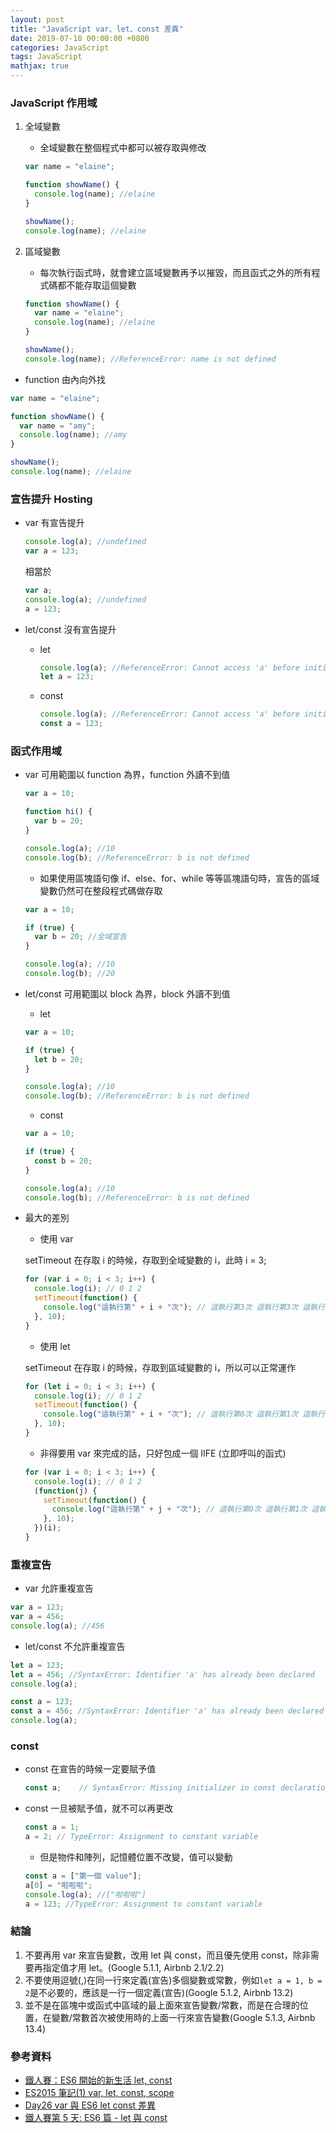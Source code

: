 ```yaml
---
layout: post
title: "JavaScript var、let、const 差異"
date: 2019-07-10 00:00:00 +0800
categories: JavaScript
tags: JavaScript
mathjax: true
---
```


### JavaScript 作用域

1. 全域變數

   - 全域變數在整個程式中都可以被存取與修改

   ```js
   var name = "elaine";

   function showName() {
     console.log(name); //elaine
   }

   showName();
   console.log(name); //elaine
   ```

2. 區域變數

   - 每次執行函式時，就會建立區域變數再予以摧毀，而且函式之外的所有程式碼都不能存取這個變數

   ```js
   function showName() {
     var name = "elaine";
     console.log(name); //elaine
   }

   showName();
   console.log(name); //ReferenceError: name is not defined
   ```

- function 由內向外找

```js
var name = "elaine";

function showName() {
  var name = "amy";
  console.log(name); //amy
}

showName();
console.log(name); //elaine
```

### 宣告提升 Hosting

- var 有宣告提升

  ```js
  console.log(a); //undefined
  var a = 123;
  ```

  相當於

  ```js
  var a;
  console.log(a); //undefined
  a = 123;
  ```

- let/const 沒有宣告提升

  - let

    ```js
    console.log(a); //ReferenceError: Cannot access 'a' before initialization
    let a = 123;
    ```

  - const

    ```js
    console.log(a); //ReferenceError: Cannot access 'a' before initialization
    const a = 123;
    ```

### 函式作用域

- var 可用範圍以 function 為界，function 外讀不到值

  ```js
  var a = 10;

  function hi() {
    var b = 20;
  }

  console.log(a); //10
  console.log(b); //ReferenceError: b is not defined
  ```

  - 如果使用區塊語句像 if、else、for、while 等等區塊語句時，宣告的區域變數仍然可在整段程式碼做存取

  ```js
  var a = 10;

  if (true) {
    var b = 20; //全域宣告
  }

  console.log(a); //10
  console.log(b); //20
  ```

- let/const 可用範圍以 block 為界，block 外讀不到值

  - let

  ```js
  var a = 10;

  if (true) {
    let b = 20;
  }

  console.log(a); //10
  console.log(b); //ReferenceError: b is not defined
  ```

  - const

  ```js
  var a = 10;

  if (true) {
    const b = 20;
  }

  console.log(a); //10
  console.log(b); //ReferenceError: b is not defined
  ```

- 最大的差別

  - 使用 var

  setTimeout 在存取 i 的時候，存取到全域變數的 i，此時 i = 3;

  ```js
  for (var i = 0; i < 3; i++) {
    console.log(i); // 0 1 2
    setTimeout(function() {
      console.log("這執行第" + i + "次"); // 這執行第3次 這執行第3次 這執行第3次
    }, 10);
  }
  ```

  - 使用 let

  setTimeout 在存取 i 的時候，存取到區域變數的 i，所以可以正常運作

  ```js
  for (let i = 0; i < 3; i++) {
    console.log(i); // 0 1 2
    setTimeout(function() {
      console.log("這執行第" + i + "次"); // 這執行第0次 這執行第1次 這執行第2次
    }, 10);
  }
  ```

  - 非得要用 var 來完成的話，只好包成一個 IIFE (立即呼叫的函式)

  ```js
  for (var i = 0; i < 3; i++) {
    console.log(i); // 0 1 2
    (function(j) {
      setTimeout(function() {
        console.log("這執行第" + j + "次"); // 這執行第0次 這執行第1次 這執行第2次
      }, 10);
    })(i);
  }
  ```

### 重複宣告

- var 允許重複宣告

```js
var a = 123;
var a = 456;
console.log(a); //456
```

- let/const 不允許重複宣告

```js
let a = 123;
let a = 456; //SyntaxError: Identifier 'a' has already been declared
console.log(a);
```

```js
const a = 123;
const a = 456; //SyntaxError: Identifier 'a' has already been declared
console.log(a);
```

### const

- const 在宣告的時候一定要賦予值

  ```js
  const a;    // SyntaxError: Missing initializer in const declaration
  ```

- const 一旦被賦予值，就不可以再更改

  ```js
  const a = 1;
  a = 2; // TypeError: Assignment to constant variable
  ```

  - 但是物件和陣列，記憶體位置不改變，值可以變動

  ```js
  const a = ["第一個 value"];
  a[0] = "啦啦啦";
  console.log(a); //["啦啦啦"]
  a = 123; //TypeError: Assignment to constant variable
  ```

### 結論

1. 不要再用 var 來宣告變數，改用 let 與 const，而且優先使用 const，除非需要再指定值才用 let。(Google 5.1.1, Airbnb 2.1/2.2)
2. 不要使用逗號(,)在同一行來定義(宣告)多個變數或常數，例如`let a = 1, b = 2`是不必要的，應該是一行一個定義(宣告)(Google 5.1.2, Airbnb 13.2)
3. 並不是在區塊中或函式中區域的最上面來宣告變數/常數，而是在合理的位置，在變數/常數首次被使用時的上面一行來宣告變數(Google 5.1.3, Airbnb 13.4)

### 參考資料

- [鐵人賽：ES6 開始的新生活 let, const](https://wcc723.github.io/javascript/2017/12/20/javascript-es6-let-const/)
- [ES2015 筆記(1) var, let, const, scope](https://dotblogs.com.tw/acelee/2017/03/31/134427)
- [Day26 var 與 ES6 let const 差異](https://ithelp.ithome.com.tw/articles/10209121)
- [鐵人賽第 5 天: ES6 篇 - let 與 const](https://eyesofkids.gitbooks.io/react-basic-zh-tw/content/day05_es6_let_const/)
